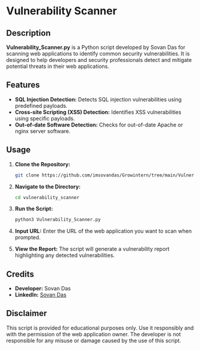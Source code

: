 # Vulnerability Scanner

## Description
**Vulnerability_Scanner.py** is a Python script developed by Sovan Das for scanning web applications to identify common security vulnerabilities. It is designed to help developers and security professionals detect and mitigate potential threats in their web applications.

## Features
- **SQL Injection Detection:** Detects SQL injection vulnerabilities using predefined payloads.
- **Cross-site Scripting (XSS) Detection:** Identifies XSS vulnerabilities using specific payloads.
- **Out-of-date Software Detection:** Checks for out-of-date Apache or nginx server software.

## Usage
1. **Clone the Repository:**
   ```bash
   git clone https://github.com/imsovandas/Growintern/tree/main/Vulnerability_Scanner.git
   ```

2. **Navigate to the Directory:**
   ```bash
   cd vulnerability_scanner
   ```

3. **Run the Script:**
   ```bash
   python3 Vulnerability_Scanner.py
   ```

4. **Input URL:**
   Enter the URL of the web application you want to scan when prompted.

5. **View the Report:**
   The script will generate a vulnerability report highlighting any detected vulnerabilities.

## Credits
- **Developer:** Sovan Das
- **LinkedIn:** [Sovan Das](https://www.linkedin.com/in/imsovandas)

## Disclaimer
This script is provided for educational purposes only. Use it responsibly and with the permission of the web application owner. The developer is not responsible for any misuse or damage caused by the use of this script.
